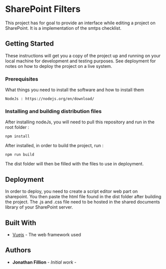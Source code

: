 # SharePoint Filters

This project has for goal to provide an interface while editing a project on SharePoint. It is a implementation of the smtps checklist.

## Getting Started

These instructions will get you a copy of the project up and running on your local machine for development and testing purposes. See deployment for notes on how to deploy the project on a live system.

### Prerequisites

What things you need to install the software and how to install them

```
NodeJs : https://nodejs.org/en/download/
```

### Installing and building distribution files

After installing nodeJs, you will need to pull this repository and run in the root folder :
```
npm install
```
After installed, in order to build the project, run :
```
npm run build
```
The dist folder will then be filled with the files to use in deployment.

## Deployment

In order to deploy, you need to create a script editor web part on sharepoint. You then paste the html file found in the dist folder after building the project. The .js and .css file need to be hosted in the shared documents library of your SharePoint server.

## Built With

* [Vuejs](https://vuejs.org/) - The web framework used

## Authors

* **Jonathan Fillion** - *Initial work* - 
